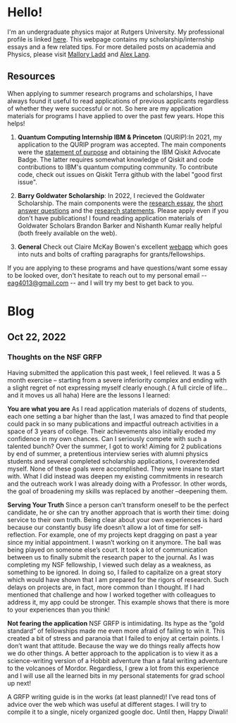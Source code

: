 # Hello!
I'm an undergraduate physics major at Rutgers University. My professional profile is linked [here](https://www.linkedin.com/in/eeshgupta/). This webpage contains my scholarship/internship essays and a few related tips. For more detailed posts on academia and Physics, please visit [Mallory Ladd](http://www.malloryladd.com/) and [Alex Lang](https://www.alexhunterlang.com/home).

## Resources
When applying to summer research programs and scholarships, I have always found it useful to read applications of previous applicants regardless of whether they were successful or not. So here are my application materials for programs I have applied to over the past few years. Hope this helps!

1. **Quantum Computing Internship IBM & Princeton** (QURIP):In 2021, my application to the QURIP program was accepted. The main components were the [statement of purpose](https://github.com/EeshGupta/eeshgupta.github.io/blob/main/documents/Statement_of_Purpose_QURIP.pdf) and obtaining the IBM Qiskit Advocate Badge. The latter requires somewhat knowledge of Qiskit and code contributions to IBM's quantum computing community. To contribute code, check out issues on Qiskit Terra github with the label "good first issue".
2. **Barry Goldwater Scholarship**: In 2022, I recieved the Goldwater Scholarship. The main components were the [research essay](https://github.com/EeshGupta/eeshgupta.github.io/blob/main/documents/2022_Research_Essay_Goldwater.pdf), the [short answer questions](https://github.com/EeshGupta/eeshgupta.github.io/blob/main/documents/Short_Answer_Questions_Goldwater.pdf) and the [research statements](https://github.com/EeshGupta/eeshgupta.github.io/blob/main/documents/Research_Statements_Goldwater.pdf). Please apply even if you don't have publications! I found reading application materials of Goldwater Scholars Brandon Barker and Nishanth Kumar really helpful (both freely available on the web). 

3. **General** Check out Claire McKay Bowen's excellent [webapp](https://clairemckaybowen.com/fellowship) which goes into nuts and bolts of crafting paragraphs for grants/fellowships. 

If you are applying to these programs and have questions/want some essay to be looked over, don't hesitate to reach out to my personal email -- eag4013@gmail.com -- and I will try my best to get back to you. 


# Blog

## Oct 22, 2022
### Thoughts on the NSF GRFP

Having submitted the application this past week, I feel relieved. It was a 5 month exercise – starting from a severe inferiority complex and ending with a slight regret of not expressing myself clearly enough.( A full circle of life…and it moves us all  haha) Here are the lessons I learned: 

**You are what you are**
As I read application materials of dozens of students, each one setting a bar higher than the last, I was amazed to find that people could pack in so many publications and impactful outreach activities in a space of 3 years of college. Their achievements also initially eroded my confidence in my own chances. Can I seriously compete with such a talented bunch?
Over the summer, I got to work! Aiming for 2 publications by end of summer, a pretentious interview series with alumni physics students and several completed scholarship applications, I overextended myself. None of these goals were accomplished. They were insane to start with. What I did instead was deepen my existing commitments in research and the outreach work I was already doing with a Professor. In other words, the goal of broadening my skills was replaced by another –deepening them.

**Serving Your Truth**
Since a person can’t transform oneself to be the perfect candidate, he or she can try another approach that is worth their time: doing service to their own truth. Being clear about your own experiences is hard because our constantly busy life doesn’t allow a lot of time for self-reflection. For example, one of my projects kept dragging on past a year since my initial appointment. I wasn’t working on it anymore. The ball was being played on someone else’s court. It took a lot of communication between us to finally submit the research paper to the journal. As I was completing my NSF fellowship, I viewed such delay as a weakness, as something to be ignored. In doing so, I failed to capitalize on a great story which would have shown that I am prepared for the rigors of research. Such delays on projects are, in fact, more common than I thought. If I had mentioned that challenge and how I worked together with colleagues to address it, my app could be stronger. This example shows that there is more to your experiences than you think!

**Not fearing the application**
NSF GRFP is intimidating. Its hype as the  “gold standard” of fellowships made me even more afraid of failing to win it. This created a bit of stress and paranoia that I failed to enjoy at certain points. I don’t want that attitude. Because the way we do things really affects how we do other things. A better approach to the application is to view it as a science-writing version of a Hobbit adventure than a fatal writing adventure to the volcanoes of Mordor. Regardless, I grew a lot from this experience and I will use all the learned bits in my personal statements for grad school up next!

A GRFP writing guide is in the works (at least planned)! I’ve read tons of advice over the web which was useful at different stages. I will try to compile it to a single, nicely organized google doc. Until then, Happy Diwali!

